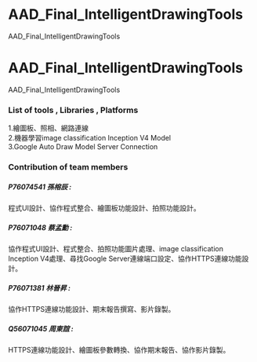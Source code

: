 # AAD_Final_IntelligentDrawingTools
AAD_Final_IntelligentDrawingTools
  
  
# AAD_Final_IntelligentDrawingTools
AAD_Final_IntelligentDrawingTools

### List of tools , Libraries , Platforms  
  
1.繪圖板、照相、網路連線  
2.機器學習image classification Inception V4 Model  
3.Google Auto Draw Model Server Connection

### Contribution of team members  
  
##### P76074541 孫榕辰 :
程式UI設計、協作程式整合、繪圖板功能設計、拍照功能設計。  
  
##### P76071048 蔡孟勳 :
協作程式UI設計、程式整合、拍照功能圖片處理、image classification Inception V4處理、尋找Google Server連線端口設定、協作HTTPS連線功能設計。  
  
##### P76071381 林晉昇 :
協作HTTPS連線功能設計、期末報告撰寫、影片錄製。  
  
##### Q56071045 周東誼 :
HTTPS連線功能設計、繪圖板參數轉換、協作期末報告、協作影片錄製。  
